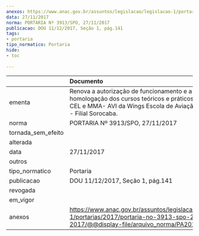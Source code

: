 ```yaml
---
anexos: https://www.anac.gov.br/assuntos/legislacao/legislacao-1/portarias/2017/portaria-no-3913-spo-27-11-2017/@@display-file/arquivo_norma/PA2017-3913.pdf
data: 27/11/2017
norma: PORTARIA Nº 3913/SPO, 27/11/2017
publicacao: DOU 11/12/2017, Seção 1, pág.141
tags:
- portaria
tipo_normatico: Portaria
hide: 
- toc 
 
---
```


|                    | Documento                                                                                                                                                             |
|:-------------------|:----------------------------------------------------------------------------------------------------------------------------------------------------------------------|
| ementa             | Renova a autorização de funcionamento e a homologação dos cursos teóricos e práticos de MMA- CEL e MMA- AVI da Wings Escola de Aviação Civil Ltda. - Filial Sorocaba. |
| norma              | PORTARIA Nº 3913/SPO, 27/11/2017                                                                                                                                      |
| tornada_sem_efeito |                                                                                                                                                                       |
| alterada           |                                                                                                                                                                       |
| data               | 27/11/2017                                                                                                                                                            |
| outros             |                                                                                                                                                                       |
| tipo_normatico     | Portaria                                                                                                                                                              |
| publicacao         | DOU 11/12/2017, Seção 1, pág.141                                                                                                                                      |
| revogada           |                                                                                                                                                                       |
| em_vigor           |                                                                                                                                                                       |
| anexos             | https://www.anac.gov.br/assuntos/legislacao/legislacao-1/portarias/2017/portaria-no-3913-spo-27-11-2017/@@display-file/arquivo_norma/PA2017-3913.pdf                  |